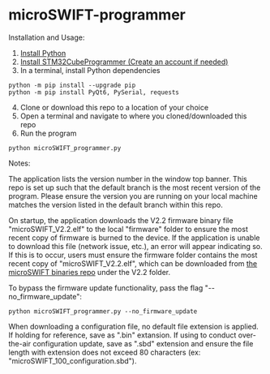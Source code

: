 # microSWIFT-programmer

Installation and Usage:

1) [Install Python](https://www.python.org/downloads/)
2) [Install STM32CubeProgrammer (Create an account if needed)](https://www.st.com/en/development-tools/stm32cubeprog.html)
3) In a terminal, install Python dependencies
```shell
python -m pip install --upgrade pip
python -m pip install PyQt6, PySerial, requests
```
4) Clone or download this repo to a location of your choice
5) Open a terminal and navigate to where you cloned/downloaded this repo
6) Run the program
```shell
python microSWIFT_programmer.py
```

Notes:

The application lists the version number in the window top banner. This repo is set up such that the default branch is the most recent version of the program. Please ensure the version you are running on your local machine matches the version listed in the default branch within this repo.

On startup, the application downloads the V2.2 firmware binary file "microSWIFT_V2.2.elf" to the local "firmware" folder to ensure the most recent copy of firmware is burned to the device. If the application is unable to download this file (network issue, etc.), an error will appear indicating so. If this is to occur, users must ensure the firmware folder contains the most recent copy of "microSWIFT_V2.2.elf", which can be downloaded from [the microSWIFT binaries repo](https://github.com/SASlabgroup/microSWIFT-V2-Binaries/tree/main) under the V2.2 folder. 

To bypass the firmware update functionality, pass the flag "--no_firmware_update":
```shell
python microSWIFT_programmer.py --no_firmware_update
```

When downloading a configuration file, no default file extension is applied. If holding for reference, save as ".bin" extansion. If using to conduct over-the-air configuration update, save as ".sbd" extension and ensure the file length with extension does not exceed 80 characters (ex: "microSWIFT_100_configuration.sbd").